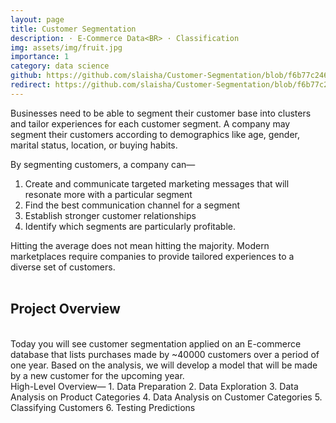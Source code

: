 ```yaml
---
layout: page
title: Customer Segmentation
description: · E-Commerce Data<BR> · Classification
img: assets/img/fruit.jpg
importance: 1
category: data science
github: https://github.com/slaisha/Customer-Segmentation/blob/f6b77c246beab1aa565f702aca76c470ea087f8e/customer%20segmentation.ipynb
redirect: https://github.com/slaisha/Customer-Segmentation/blob/f6b77c246beab1aa565f702aca76c470ea087f8e/customer%20segmentation.ipynb
---
```


Businesses need to be able to segment their customer base into clusters and tailor experiences for each customer segment. A company may segment their customers according to demographics like age, gender, marital status, location, or buying habits.

By segmenting customers, a company can—

1. Create and communicate targeted marketing messages that will resonate more with a particular segment
2. Find the best communication channel for a segment
3. Establish stronger customer relationships
4. Identify which segments are particularly profitable.


Hitting the average does not mean hitting the majority. Modern marketplaces require companies to provide tailored experiences to a diverse set of customers.
<br>
<br>
<h2>Project Overview</h2>
<br>
Today you will see customer segmentation applied on an E-commerce database that lists purchases made by ~40000 customers over a period of one year. Based on the analysis, we will develop a model that will be made by a new customer for the upcoming year.
<br>
High-Level Overview—
1. Data Preparation
2. Data Exploration
3. Data Analysis on Product Categories
4. Data Analysis on Customer Categories
5. Classifying Customers
6. Testing Predictions